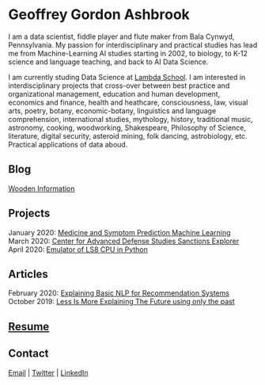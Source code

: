 # Geoffrey Gordon Ashbrook

I am a data scientist, fiddle player and flute maker from Bala Cynwyd, Pennsylvania. My passion for interdisciplinary and practical studies has lead me from Machine-Learning AI studies starting in 2002, to biology, to K-12 science and language teaching, and back to AI Data Science. 

I am currently studing Data Science at [Lambda School](https://lambdaschool.com/). I am interested in interdisciplinary projects that cross-over between best practice and organizational management, education and human development, economics and finance, health and heathcare, consciousness, law, visual arts, poetry, botany, economic-botany, linguistics and language comprehension, international studies, mythology, history, traditional music, astronomy, cooking, woodworking, Shakespeare, Philosophy of Science, literature, digital security, asteroid mining, folk dancing, astrobiology, etc. Practical applications of data aboud.

## Blog
[Wooden Information](https://medium.com/wooden-information/)  

## Projects
January 2020: [Medicine and Symptom Prediction Machine Learning](https://github.com/MedCabinet)  
March 2020: [Center for Advanced Defense Studies Sanctions Explorer](https://medium.com/wooden-information/modeling-networks-of-networks-5e22cd85cd24)  
April 2020: [Emulator of LS8 CPU in Python](https://https://github.com/lineality/ls8_emulator)  

## Articles
February 2020: [Explaining Basic NLP for Recommendation Systems](https://colab.research.google.com/drive/1n0QHVKLmjHhb1J0PVumoxq58-1OevP5b)  
October 2019: [Less Is More Explaining The Future using only the past](https://medium.com/wooden-information/less-is-more-904427f568e0)

## [Resume](https://drive.google.com/file/d/18qPnJVi62dY8eXqDpzR11tnYrhdoKCLC/view?usp=sharing)

## Contact
[Email](mailto:geoffreygordonashbrook@gmail.com) \| [Twitter](https://twitter.com/GG_Ashbrook) \| [LinkedIn](https://www.linkedin.com/in/geoffrey-gordon-ashbrook//)  

